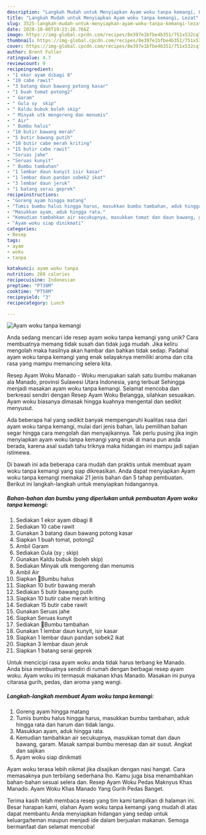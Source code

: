 ```yaml
---
description: "Langkah Mudah untuk Menyiapkan Ayam woku tanpa kemangi, Lezat"
title: "Langkah Mudah untuk Menyiapkan Ayam woku tanpa kemangi, Lezat"
slug: 3525-langkah-mudah-untuk-menyiapkan-ayam-woku-tanpa-kemangi-lezat
date: 2020-10-06T19:23:26.766Z
image: https://img-global.cpcdn.com/recipes/8e397e1bfbe4b351/751x532cq70/ayam-woku-tanpa-kemangi-foto-resep-utama.jpg
thumbnail: https://img-global.cpcdn.com/recipes/8e397e1bfbe4b351/751x532cq70/ayam-woku-tanpa-kemangi-foto-resep-utama.jpg
cover: https://img-global.cpcdn.com/recipes/8e397e1bfbe4b351/751x532cq70/ayam-woku-tanpa-kemangi-foto-resep-utama.jpg
author: Brent Fuller
ratingvalue: 4.7
reviewcount: 9
recipeingredient:
- "1 ekor ayam dibagi 8"
- "10 cabe rawit"
- "3 batang daun bawang potong kasar"
- "1 buah tomat potong2"
- " Garam"
- " Gula sy  skip"
- " Kaldu bubuk boleh skip"
- " Minyak utk mengoreng dan menumis"
- " Air"
- " Bumbu halus"
- "10 butir bawang merah"
- "5 butir bawang putih"
- "10 butir cabe merah kriting"
- "15 butir cabe rawit"
- "Seruas jahe"
- "Seruas kunyit"
- " Bumbu tambahan"
- "1 lembar daun kunyit isir kasar"
- "1 lembar daun pandan sobek2 ikat"
- "3 lembar daun jeruk"
- "1 batang serai geprek"
recipeinstructions:
- "Goreng ayam hingga matang"
- "Tumis bumbu halus hingga harus, masukkan bumbu tambahan, aduk hingga rata dan harum dan tidak langu."
- "Masukkan ayam, aduk hingga rata."
- "Kemudian tambahkan air secukupnya, masukkan tomat dan daun bawang, garam. Masak sampai bumbu meresap dan air susut. Angkat dan sajikan"
- "Ayam woku siap dinikmati"
categories:
- Resep
tags:
- ayam
- woku
- tanpa

katakunci: ayam woku tanpa 
nutrition: 269 calories
recipecuisine: Indonesian
preptime: "PT38M"
cooktime: "PT58M"
recipeyield: "3"
recipecategory: Lunch

---
```



![Ayam woku tanpa kemangi](https://img-global.cpcdn.com/recipes/8e397e1bfbe4b351/751x532cq70/ayam-woku-tanpa-kemangi-foto-resep-utama.jpg)

Anda sedang mencari ide resep ayam woku tanpa kemangi yang unik? Cara membuatnya memang tidak susah dan tidak juga mudah. Jika keliru mengolah maka hasilnya akan hambar dan bahkan tidak sedap. Padahal ayam woku tanpa kemangi yang enak selayaknya memiliki aroma dan cita rasa yang mampu memancing selera kita.

Resep Ayam Woku Manado - Woku merupakan salah satu bumbu makanan ala Manado, provinsi Sulawesi Utara Indonesia, yang terbuat Sehingga menjadi masakan ayam woku tanpa kemangi. Selamat mencoba dan berkreasi sendiri dengan Resep Ayam Woku Belangga, silahkan sesuaikan. Ayam woku biasanya dimasak hingga kuahnya mengental dan sedikit menyusut.

Ada beberapa hal yang sedikit banyak mempengaruhi kualitas rasa dari ayam woku tanpa kemangi, mulai dari jenis bahan, lalu pemilihan bahan segar hingga cara mengolah dan menyajikannya. Tak perlu pusing jika ingin menyiapkan ayam woku tanpa kemangi yang enak di mana pun anda berada, karena asal sudah tahu triknya maka hidangan ini mampu jadi sajian istimewa.


Di bawah ini ada beberapa cara mudah dan praktis untuk membuat ayam woku tanpa kemangi yang siap dikreasikan. Anda dapat menyiapkan Ayam woku tanpa kemangi memakai 21 jenis bahan dan 5 tahap pembuatan. Berikut ini langkah-langkah untuk menyiapkan hidangannya.

<!--inarticleads1-->

##### Bahan-bahan dan bumbu yang diperlukan untuk pembuatan Ayam woku tanpa kemangi:

1. Sediakan 1 ekor ayam dibagi 8
1. Sediakan 10 cabe rawit
1. Gunakan 3 batang daun bawang potong kasar
1. Siapkan 1 buah tomat, potong2
1. Ambil  Garam
1. Sediakan  Gula (sy ; skip)
1. Gunakan  Kaldu bubuk (boleh skip)
1. Sediakan  Minyak utk mengoreng dan menumis
1. Ambil  Air
1. Siapkan  🍗Bumbu halus
1. Siapkan 10 butir bawang merah
1. Sediakan 5 butir bawang putih
1. Siapkan 10 butir cabe merah kriting
1. Sediakan 15 butir cabe rawit
1. Gunakan Seruas jahe
1. Siapkan Seruas kunyit
1. Sediakan  🥒Bumbu tambahan
1. Gunakan 1 lembar daun kunyit, isir kasar
1. Siapkan 1 lembar daun pandan sobek2 ikat
1. Siapkan 3 lembar daun jeruk
1. Siapkan 1 batang serai geprek


Untuk mencicipi rasa ayam woku anda tidak harus terbang ke Manado. Anda bisa membuatnya sendiri di rumah dengan berbagai resep ayam woku. Ayam woku ini termasuk makanan khas Manado. Masakan ini punya citarasa gurih, pedas, dan aroma yang wangi. 

<!--inarticleads2-->

##### Langkah-langkah membuat Ayam woku tanpa kemangi:

1. Goreng ayam hingga matang
1. Tumis bumbu halus hingga harus, masukkan bumbu tambahan, aduk hingga rata dan harum dan tidak langu.
1. Masukkan ayam, aduk hingga rata.
1. Kemudian tambahkan air secukupnya, masukkan tomat dan daun bawang, garam. Masak sampai bumbu meresap dan air susut. Angkat dan sajikan
1. Ayam woku siap dinikmati


Ayam woku terasa lebih nikmat jika disajikan dengan nasi hangat. Cara memasaknya pun terbilang sederhana lho. Kamu juga bisa menambahkan bahan-bahan sesuai selera dan. Resep Ayam Woku Pedas Maknyus Khas Manado. Ayam Woku Khas Manado Yang Gurih Pedas Banget. 

Terima kasih telah membaca resep yang tim kami tampilkan di halaman ini. Besar harapan kami, olahan Ayam woku tanpa kemangi yang mudah di atas dapat membantu Anda menyiapkan hidangan yang sedap untuk keluarga/teman maupun menjadi ide dalam berjualan makanan. Semoga bermanfaat dan selamat mencoba!
